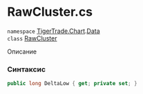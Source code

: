 
# RawCluster.cs
`namespace` [TigerTrade.Chart](../../../../TigerTrade.Chart.md).[Data](../../../../TigerTrade.Chart/Data.md)  
    `class` [RawCluster](../../RawCluster.cs.md)

Описание

### Синтаксис
```csharp
public long DeltaLow { get; private set; }
```

